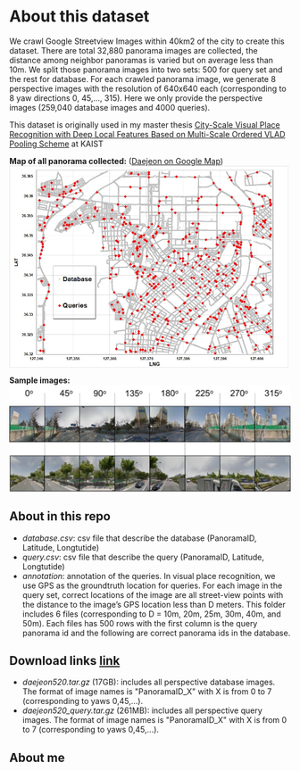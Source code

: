 # About this dataset

We crawl Google Streetview Images within 40km2 of the city to create this dataset. There are total  32,880 panorama images are collected, the distance among neighbor panoramas is varied but on average less than 10m. We split those panorama images into two sets: 500 for query set and the rest for database. For each crawled panorama image, we generate 8 perspective images with the resolution of 640x640 each (corresponding to 8 yaw directions 0, 45,…, 315). Here we only provide the perspective images (259,040 database images and 4000 queries).

This dataset is originally used in my master thesis [City-Scale Visual Place Recognition with Deep Local Features Based on Multi-Scale Ordered VLAD Pooling Scheme][thesis] at KAIST

**Map of all panorama collected:** ([Daejeon on Google Map][daejeon])
<img src="/imgs/map.jpg" align="center" width="500" />

**Sample images:**  
<img src="/imgs/samples.jpg" align="center" width="720" />

## About in this repo

- *database.csv*: csv file that describe the database (PanoramaID, Latitude, Longtutide)
- *query.csv*: csv file that describe the query (PanoramaID, Latitude, Longtutide)
- *annotation*: annotation of the queries. In visual place recognition, we use GPS as the groundtruth location for queries. For each image in the query set, correct locations of the image are all street-view points with the distance to the image’s GPS location less than D meters. This folder includes 6 files (corresponding to D = 10m, 20m, 25m, 30m, 40m, and 50m). Each files has 500 rows with the first column is the query panorama id and the following are correct panorama ids in the database.

## Download links [link][download]

- *daejeon520.tar.gz* (17GB): includes all perspective database images. The format of image names is "PanoramaID_X" with X is from 0 to 7 (corresponding to yaws 0,45,...).
- *daejeon520_query.tar.gz* (261MB): includes all perspective query images. The format of image names is "PanoramaID_X" with X is from 0 to 7 (corresponding to yaws 0,45,...).

## About me

[thesis]: https://github.com/canhld94/master-thesis

[daejeon]: https://www.google.com/maps/place/Daejeon/@36.3450802,127.3651532,14z/data=!4m5!3m4!1s0x356548d7ba4a6601:0xd196d69d988ad3b5!8m2!3d36.3504119!4d127.3845475

[map]: /imgs/map.jpg

[download]: https://drive.google.com/drive/folders/18s1_saVuMdqcOIWqguWN5rPjdrCJi2mg?usp=sharing
